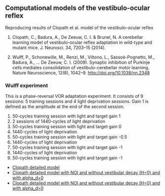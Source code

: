 ## Computational models of the vestibulo-ocular reflex

Reproducing results of Clopath et al. model of the vestibulo-ocular reflex

1. Clopath, C., Badura, A., De Zeeuw, C. I. & Brunel, N. A cerebellar learning model of vestibulo-ocular reflex adaptation in wild-type and mutant mice. J. Neurosci. 34, 7203–15 (2014).

2. Wulff, P., Schonewille, M., Renzi, M., Viltono, L., Sassoè-Pognetto, M., Badura, A., … De Zeeuw, C. I. (2009). Synaptic inhibition of Purkinje cells mediates consolidation of vestibulo-cerebellar motor learning. Nature Neuroscience, 12(8), 1042–9. http://doi.org/10.1038/nn.2348

### Wulff experiment

This is a phase-reversal VOR adaptation experiment. It consists of 9 sessions: 5 training sessions and 4 light deprivation sessions. Gain 1 is defined as the amplitude at the end of the second session.

1. 50-cycles training session with light and target gain 1
2. 2 sessions of 1440-cycles of light deprivation
3. 50-cycles training session with light and target gain 0
4. 1440-cycles of light deprivation
5. 50-cycles training session with light and target gain -0.5
6. 1440-cycles of light deprivation
7. 50-cycles training session with light and target gain -1
8. 1440-cycles of light deprivation
9. 50-cycles training session with light and target gain -1

- [Clopath detailed model](http://xdurana.github.io/vor/simulations/parametric/html/clopath.html)
- [Clopath detailed model with NOI and without vestibular decay (H=0) and with alpha_d+0](http://xdurana.github.io/vor/simulations/parametric/html/noi.html)
- [Clopath detailed model with NOI and without vestibular decay (H=0) and with alpha_d>0](http://xdurana.github.io/vor/simulations/parametric/html/noialpha.html)
